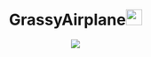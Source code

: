 <h1 align="center">GrassyAirplane<img src="https://s8.gifyu.com/images/979447220829032478.gif" height="29px"></h1>
<p align="center">
  <a href="https://skillicons.dev">
    <img src="https://skillicons.dev/icons?i=python,java,nodejs,docker,postgres,spring,react,typescript,js,css,html" />
  </a>
</p>
